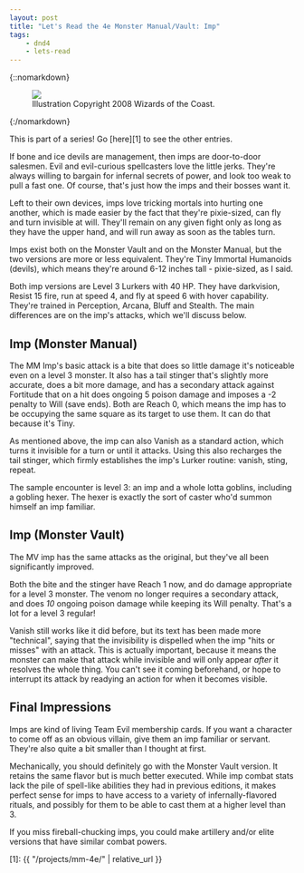 ```yaml
---
layout: post
title: "Let's Read the 4e Monster Manual/Vault: Imp"
tags:
    - dnd4
    - lets-read
---
```


{::nomarkdown}
<figure>
  <img src="{{ "/assets/wir-mm-4e-imp.png" | absolute_url }}"/>
  <figcaption>Illustration Copyright 2008 Wizards of the Coast.</figcaption>
</figure>
{:/nomarkdown}

This is part of a series! Go [here][1] to see the other entries.

If bone and ice devils are management, then imps are door-to-door salesmen. Evil
and evil-curious spellcasters love the little jerks. They're always willing to
bargain for infernal secrets of power, and look too weak to pull a fast one. Of
course, that's just how the imps and their bosses want it.

Left to their own devices, imps love tricking mortals into hurting one another,
which is made easier by the fact that they're pixie-sized, can fly and turn
invisible at will. They'll remain on any given fight only as long as they have
the upper hand, and will run away as soon as the tables turn.

Imps exist both on the Monster Vault and on the Monster Manual, but the two
versions are more or less equivalent. They're Tiny Immortal Humanoids (devils),
which means they're around 6-12 inches tall - pixie-sized, as I said.

Both imp versions are Level 3 Lurkers with 40 HP. They have darkvision, Resist
15 fire, run at speed 4, and fly at speed 6 with hover capability. They're
trained in Perception, Arcana, Bluff and Stealth. The main differences are on
the imp's attacks, which we'll discuss below.

## Imp (Monster Manual)

The MM Imp's basic attack is a bite that does so little damage it's noticeable
even on a level 3 monster. It also has a tail stinger that's slightly more
accurate, does a bit more damage, and has a secondary attack against Fortitude
that on a hit does ongoing 5 poison damage and imposes a -2 penalty to Will
(save ends). Both are Reach 0, which means the imp has to be occupying the same
square as its target to use them. It can do that because it's Tiny.

As mentioned above, the imp can also Vanish as a standard action, which turns it
invisible for a turn or until it attacks. Using this also recharges the tail
stinger, which firmly establishes the imp's Lurker routine: vanish, sting,
repeat.

The sample encounter is level 3: an imp and a whole lotta goblins, including a
gobling hexer. The hexer is exactly the sort of caster who'd summon himself an
imp familiar.

## Imp (Monster Vault)

The MV imp has the same attacks as the original, but they've all been
significantly improved.

Both the bite and the stinger have Reach 1 now, and do damage appropriate for a
level 3 monster. The venom no longer requires a secondary attack, and does _10_
ongoing poison damage while keeping its Will penalty. That's a lot for a level 3
regular!

Vanish still works like it did before, but its text has been made more
"technical", saying that the invisibility is dispelled when the imp "hits or
misses" with an attack. This is actually important, because it means the monster
can make that attack while invisible and will only appear _after_ it resolves
the whole thing. You can't see it coming beforehand, or hope to interrupt its
attack by readying an action for when it becomes visible.

## Final Impressions

Imps are kind of living Team Evil membership cards. If you want a character to
come off as an obvious villain, give them an imp familiar or servant. They're
also quite a bit smaller than I thought at first.

Mechanically, you should definitely go with the Monster Vault version. It
retains the same flavor but is much better executed. While imp combat stats lack
the pile of spell-like abilities they had in previous editions, it makes perfect
sense for imps to have access to a variety of infernally-flavored rituals, and
possibly for them to be able to cast them at a higher level than 3.

If you miss fireball-chucking imps, you could make artillery and/or elite
versions that have similar combat powers.

[1]: {{ "/projects/mm-4e/" | relative_url }}
